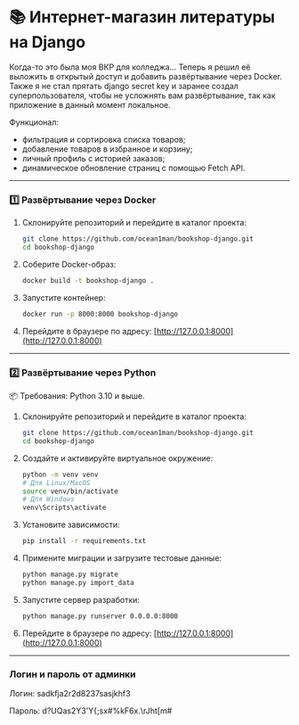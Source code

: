 # 📚 Интернет-магазин литературы на Django

Когда-то это была моя ВКР для колледжа… Теперь я решил её выложить в открытый доступ и добавить развёртывание через Docker. Также я не стал прятать django secret key и заранее создал суперпользователя, чтобы не усложнять вам развёртывание, так как приложение в данный момент локальное. 

Функционал:  
- фильтрация и сортировка списка товаров;  
- добавление товаров в избранное и корзину;  
- личный профиль с историей заказов;
- динамическое обновление страниц с помощью Fetch API.

---

### 1️⃣ Развёртывание через Docker

1. Склонируйте репозиторий и перейдите в каталог проекта:  

   ```bash
   git clone https://github.com/ocean1man/bookshop-django.git
   cd bookshop-django
   ```

2. Соберите Docker-образ:  

   ```bash
   docker build -t bookshop-django .
   ```

3. Запустите контейнер:  

   ```bash
   docker run -p 8000:8000 bookshop-django
   ```

4. Перейдите в браузере по адресу: [http://127.0.0.1:8000](http://127.0.0.1:8000)

---

### 2️⃣ Развёртывание через Python

📦 Требования: Python 3.10 и выше.

1. Склонируйте репозиторий и перейдите в каталог проекта:  

   ```bash
   git clone https://github.com/ocean1man/bookshop-django.git
   cd bookshop-django
   ```

2. Создайте и активируйте виртуальное окружение:  

   ```bash
   python -m venv venv
   # Для Linux/MacOS
   source venv/bin/activate
   # Для Windows
   venv\Scripts\activate
   ```

3. Установите зависимости:  

   ```bash
   pip install -r requirements.txt
   ```

4. Примените миграции и загрузите тестовые данные:  

   ```bash
   python manage.py migrate
   python manage.py import_data
   ```

5. Запустите сервер разработки:  

   ```bash
   python manage.py runserver 0.0.0.0:8000
   ```

6. Перейдите в браузере по адресу: [http://127.0.0.1:8000](http://127.0.0.1:8000)

---

### Логин и пароль от админки

Логин: sadkfja2r2d8237sasjkhf3

Пароль: d?UQas2Y3'Y{;sx#%kF6x.\rJht[m#